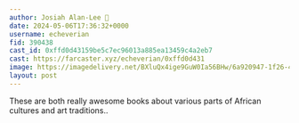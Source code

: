 ```yaml
---
author: Josiah Alan-Lee 🎩
date: 2024-05-06T17:36:32+0000
username: echeverian
fid: 390438
cast_id: 0xffd0d43159be5c7ec96013a885ea13459c4a2eb7
cast: https://farcaster.xyz/echeverian/0xffd0d431
image: https://imagedelivery.net/BXluQx4ige9GuW0Ia56BHw/6a920947-1f26-4dd6-1446-bbc4592e5000/original
layout: post
---
```


These are both really awesome books about various parts of African cultures and art traditions..

<img src='https://imagedelivery.net/BXluQx4ige9GuW0Ia56BHw/6a920947-1f26-4dd6-1446-bbc4592e5000/original' alt='' referrerpolicy='no-referrer'/>
<img src='https://imagedelivery.net/BXluQx4ige9GuW0Ia56BHw/68efb75a-e00e-48c3-092e-20b076460e00/original' alt='' referrerpolicy='no-referrer'/>
